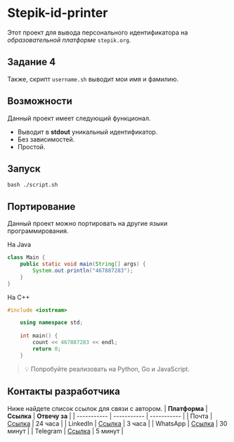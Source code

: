 # **Stepik-id-printer**
Этот проект для вывода персонального идентификатора на *образовательной платформе* ```stepik.org```.
## **Задание 4**
Также, скрипт ```username.sh``` выводит мои имя и фамилию. 
## **Возможности**
Данный проект имеет следующий функционал.   
* Выводит в **stdout** уникальный идентификатор.   
* Без зависимостей.   
* Простой.   
## **Запуск**
	bash ./script.sh
## **Портирование**
Данный проект можно портировать на другие языки программирования.  

На Java
```Java
class Main {
    public static void main(String[] args) {
        System.out.println("467887283");
    }
}
```
На C++
```C++
#include <iostream>

    using namespace std;
    
	int main() {
	    count << 467887283 << endl;
	    return 0;
	}
```
> 💡 Попробуйте реализовать на Python, Go и JavaScript.
## **Контакты разработчика**
Ниже найдете список ссылок для связи с автором.
| **Платформа** | **Ссылка**                                       | **Отвечу за** |
| -----------   | -----------                                      | -----------   |
| Почта         | [Ссылка](https://github.com/Birzhan-OSS/jusan-git) | 24 часа       |
| LinkedIn      | [Ссылка](https://github.com/Birzhan-OSS/jusan-git) | 3 часа        |
| WhatsApp      | [Ссылка](https://github.com/Birzhan-OSS/jusan-git) | 30 минут      |
| Telegram      | [Ссылка](https://github.com/Birzhan-OSS/jusan-git) | 5 минут       |
